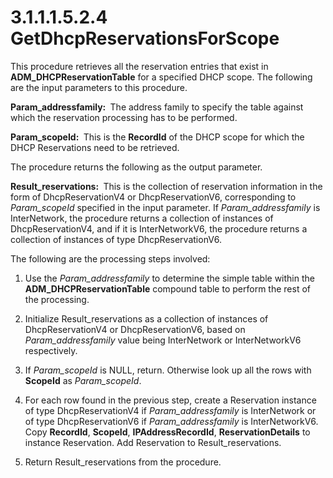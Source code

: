 <html dir="LTR" xmlns:mshelp="http://msdn.microsoft.com/mshelp" xmlns:ddue="http://ddue.schemas.microsoft.com/authoring/2003/5" xmlns:xlink="http://www.w3.org/1999/xlink" xmlns:tool="http://www.microsoft.com/tooltip">
 <body>
 <div id="header">
 <h1 class="heading">3.1.1.1.5.2.4 GetDhcpReservationsForScope</h1>
 </div>
 <div id="mainSection">
 <div id="mainBody">
 <div id="allHistory" class="saveHistory"></div>
 <div id="sectionSection0" class="section" name="collapseableSection">
 

<p>This procedure retrieves all the reservation entries that
exist in <b>ADM_DHCPReservationTable</b> for a specified DHCP scope. The
following are the input parameters to this procedure.</p>

<p><b>Param_addressfamily: </b> The address family to
specify the table against which the reservation processing has to be performed.</p>

<p><b>Param_scopeId: </b> This is the <b>RecordId</b> of
the DHCP scope for which the DHCP Reservations need to be retrieved. </p>

<p>The procedure returns the following as the output
parameter.</p>

<p><b>Result_reservations: </b> This is the collection
of reservation information in the form of DhcpReservationV4 or
DhcpReservationV6, corresponding to <i>Param_scopeId</i> specified in the input
parameter. If <i>Param_addressfamily</i> is InterNetwork, the procedure returns
a collection of instances of DhcpReservationV4, and if it is InterNetworkV6,
the procedure returns a collection of instances of type DhcpReservationV6.</p>

<p>The following are the processing steps involved:</p>

<ol><li><p><span> </span>Use the <i>Param_addressfamily</i>
to determine the simple table within the <b>ADM_DHCPReservationTable</b>
compound table to perform the rest of the processing.</p>

</li><li><p><span> </span>Initialize
Result_reservations as a collection of instances of DhcpReservationV4 or
DhcpReservationV6, based on <i>Param_addressfamily</i> value being InterNetwork
or InterNetworkV6 respectively.</p>

</li><li><p><span> </span>If <i>Param_scopeId</i>
is NULL, return. Otherwise look up all the rows with <b>ScopeId</b> as <i>Param_scopeId</i>.</p>

</li><li><p><span> </span>For each row
found in the previous step, create a Reservation instance of type
DhcpReservationV4 if <i>Param_addressfamily</i> is InterNetwork or of type DhcpReservationV6
if <i>Param_addressfamily</i> is InterNetworkV6. Copy <b>RecordId</b>, <b>ScopeId</b>,
<b>IPAddressRecordId</b>, <b>ReservationDetails</b> to instance Reservation.
Add Reservation to Result_reservations.</p>

</li><li><p><span> </span>Return
Result_reservations from the procedure.</p>

</li></ol>
 </div>
 </div>
 </div>
 </body>
</html>